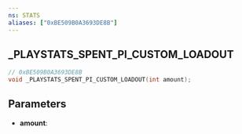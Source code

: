 ```yaml
---
ns: STATS
aliases: ["0xBE509B0A3693DE8B"]
---
```

## _PLAYSTATS_SPENT_PI_CUSTOM_LOADOUT

```c
// 0xBE509B0A3693DE8B
void _PLAYSTATS_SPENT_PI_CUSTOM_LOADOUT(int amount);
```

## Parameters
* **amount**:

